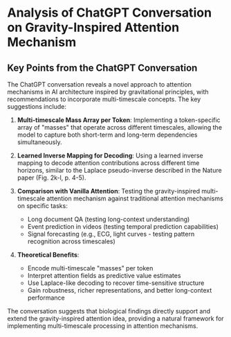 # Analysis of ChatGPT Conversation on Gravity-Inspired Attention Mechanism

## Key Points from the ChatGPT Conversation

The ChatGPT conversation reveals a novel approach to attention mechanisms in AI architecture inspired by gravitational principles, with recommendations to incorporate multi-timescale concepts. The key suggestions include:

1. **Multi-timescale Mass Array per Token**: Implementing a token-specific array of "masses" that operate across different timescales, allowing the model to capture both short-term and long-term dependencies simultaneously.

2. **Learned Inverse Mapping for Decoding**: Using a learned inverse mapping to decode attention contributions across different time horizons, similar to the Laplace pseudo-inverse described in the Nature paper (Fig. 2k-l, p. 4-5).

3. **Comparison with Vanilla Attention**: Testing the gravity-inspired multi-timescale attention mechanism against traditional attention mechanisms on specific tasks:
   - Long document QA (testing long-context understanding)
   - Event prediction in videos (testing temporal prediction capabilities)
   - Signal forecasting (e.g., ECG, light curves - testing pattern recognition across timescales)

4. **Theoretical Benefits**:
   - Encode multi-timescale "masses" per token
   - Interpret attention fields as predictive value estimates
   - Use Laplace-like decoding to recover time-sensitive structure
   - Gain robustness, richer representations, and better long-context performance

The conversation suggests that biological findings directly support and extend the gravity-inspired attention idea, providing a natural framework for implementing multi-timescale processing in attention mechanisms.
